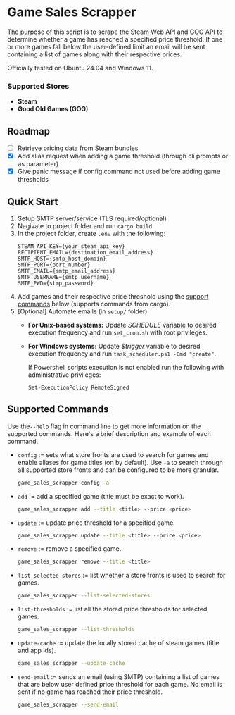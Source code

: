 # Game Sales Scrapper
The purpose of this script is to scrape the Steam Web API and GOG API to determine whether a game has reached a specified price threshold. If one or more games fall below the user-defined limit an email will be sent containing a list of games along with their respective prices. 

Officially tested on Ubuntu 24.04 and Windows 11.

### Supported Stores
- **Steam**
- **Good Old Games (GOG)**

## Roadmap
- [ ] Retrieve pricing data from Steam bundles
- [X] Add alias request when adding a game threshold (through cli prompts or as parameter)
- [X] Give panic message if config command not used before adding game thresholds

## Quick Start
1. Setup SMTP server/service (TLS required/optional)
2. Nagivate to project folder and run `cargo build`
3. In the project folder, create `.env` with the following:
    ```
    STEAM_API_KEY={your_steam_api_key}
    RECIPIENT_EMAIL={destination_email_address}
    SMTP_HOST={smtp_host_domain}
    SMTP_PORT={port_number}
    SMTP_EMAIL={smtp_email_address}
    SMTP_USERNAME={smtp_username}
    SMTP_PWD={stmp_password}
    ```
4. Add games and their respective price threshold using the [support commands](#supported-commands) below (supports commands from cargo).
5. [Optional] Automate emails (in `setup/` folder)
    - **For Unix-based systems:** Update *SCHEDULE* variable to desired execution frequency and run `set_cron.sh` with root privileges.
    - **For Windows systems:** Update *$trigger* variable to desired execution frequency and run `task_scheduler.ps1 -Cmd "create"`. 
    
        If Powershell scripts execution is not enabled run the following with administrative privileges: 
        ```
        Set-ExecutionPolicy RemoteSigned
        ```

## Supported Commands
Use the`--help` flag in command line to get more information on the supported commands. Here's a brief description and example of each command.
- `config` := sets what store fronts are used to search for games and enable aliases for game titles (on by default). Use `-a` to search through all supported store fronts and can be configured to be more granular. 
    ```bash 
    game_sales_scrapper config -a
    ```
- `add` := add a specified game (title must be exact to work).
    ```bash 
    game_sales_scrapper add --title <title> --price <price>
    ```
- `update` := update price threshold for a specified game.
    ```bash 
    game_sales_scrapper update --title <title> --price <price>
    ```
- `remove` := remove a specified game.
    ```bash 
    game_sales_scrapper remove --title <title>
    ```
- `list-selected-stores` := list whether a store fronts is used to search for games.
    ```bash 
    game_sales_scrapper --list-selected-stores
    ```
- `list-thresholds` := list all the stored price thresholds for selected games.
    ```bash 
    game_sales_scrapper --list-thresholds
    ```
- `update-cache` := update the locally stored cache of steam games (title and app ids).
    ```bash 
    game_sales_scrapper --update-cache
    ```
- `send-email` := sends an email (using SMTP) containing a list of games that are below user defined price threshold for each game. No email is sent if no game has reached their price threshold.
    ```bash 
    game_sales_scrapper --send-email
    ```